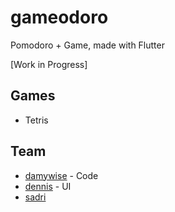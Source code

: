 # gameodoro

Pomodoro + Game, made with Flutter

[Work in Progress]

## Games
- Tetris

## Team
- [damywise](github.com/damywise) - Code
- [dennis](github.com/Dennis9980) - UI
- [sadri](github.com/muhammadsadri19)
